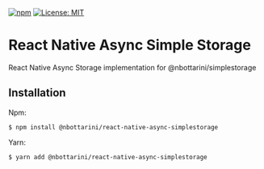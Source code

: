 [![npm](https://img.shields.io/npm/v/@nbottarini/react-native-async-simplestorage.svg)](https://www.npmjs.com/package/@nbottarini/react-native-async-simplestorage)
[![License: MIT](https://img.shields.io/badge/License-MIT-yellow.svg)](https://opensource.org/licenses/MIT)

# React Native Async Simple Storage
React Native Async Storage implementation for @nbottarini/simplestorage

## Installation

Npm:
```
$ npm install @nbottarini/react-native-async-simplestorage
```

Yarn:
```
$ yarn add @nbottarini/react-native-async-simplestorage
```
